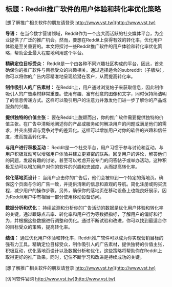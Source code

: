 ## **标题：Reddit推广软件的用户体验和转化率优化策略**

[想了解推广相关软件的朋友请登录 http://www.vst.tw](http://www.vst.tw)

**导语：**
在当今数字营销领域，Reddit作为一个庞大而活跃的社交媒体平台，为企业提供了广泛的推广机会。然而，要想在Reddit上获得有效的转化率，优化用户体验是至关重要的。本文将探讨一些Reddit推广软件的用户体验和转化率优化策略，帮助企业最大程度地利用这个平台。

**精确定位目标受众：**
Reddit是一个由各种不同兴趣社区构成的平台，因此，首先确保你的推广软件与目标受众的兴趣相关。通过选择适合的subreddit（子版块），你可以将你的广告内容精准地呈现给潜在客户，从而提高转化率。

**制作吸引人的广告素材：**
在Reddit上，用户通过浏览帖子来获取信息，因此制作吸引人的广告素材非常重要。使用有趣、富有创意的图像和文字，同时保持简洁明了的信息传递方式。这样可以吸引用户的注意力并激发他们进一步了解你的产品或服务的兴趣。

**提供独特的价值主张：**
要在Reddit上脱颖而出，你的推广软件需要提供独特的价值主张。在广告中清晰地阐述你的产品或服务如何解决用户的问题或满足他们的需求，并突出强调与竞争对手的差异化。这样可以增加用户对你的软件的兴趣和信任度，进而提高转化率。

**与用户进行积极互动：**
Reddit是一个社交平台，用户习惯于参与讨论和互动。与用户积极互动可以增强用户体验并建立更紧密的联系。回复用户的评论，解答他们的问题，发起有趣的讨论，甚至可以考虑开设专门的问答帖子或举办活动。这种积极互动可以增加用户对你的软件的兴趣和忠诚度，从而提高转化率。

**优化落地页设计：**
当用户点击你的广告后，他们会被带到一个特定的落地页。确保这个页面与你的广告一致，并提供清晰的信息和直观的导航。简化注册或购买流程，减少用户的操作步骤。另外，确保你的落地页在移动设备上也能良好展示，因为Reddit用户中有相当一部分使用移动设备访问。

**数据分析和优化：**
持续监测和分析你的广告活动的数据是优化用户体验和转化率的关键。通过跟踪点击率、转化率和用户行为等数据指标，了解用户的偏好和行为，并根据这些数据进行调整和优化。通过不断试验和改进，你可以找到最适合你的目标受众的策略，提高转化率。

**结语：**
通过优化用户体验和转化率，Reddit推广软件可以成为你实现营销目标的强有力工具。精确定位目标受众，制作吸引人的广告素材，提供独特的价值主张，积极互动，优化落地页设计以及数据分析和优化，这些策略将帮助你在Reddit上取得更好的推广效果。同时，记住不断学习和改进是持续成功的关键。

[想了解推广相关软件的朋友请登录 http://www.vst.tw](http://www.vst.tw)


[访问软件官网 http://www.vst.tw](http://www.vst.tw)
